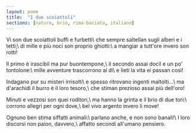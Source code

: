 ```yaml
---
layout: poem
title:  "I due scoiattoli"
sections: [natura, brio, rima-baciata, italiano]
---
```


Vi son due scoiattoli buffi e furbetti\\
che sempre saltellan sugli alberi e i tetti;\\
di mille e più noci son proprio ghiotti:\\
a mangiar a tutt'ore invero son rotti!

Il primo è irascibil ma pur buontempone,\\
il secondo assai docil e un po' tontolone:\\
mille avventure trascorrono al dì\\
e lieti la vita ei passan così!

Indagano pur su misteri irrisolti\\
e spesso ritrovano ingenti maltolti...\\
ma d'arachidi il burro è il loro tesoro,\\
che stiman prezioso assai più dell'oro!

Minuti e vezzosi son quei roditori,\\
ma hanno la grinta e il brio di due tori:\\
corrono allegri per ogni dove,\\
bel vivo argento invero li move!

Ognuno ben stima siffatti animali:\\
parlano anche, e non sono banali!\\
I loro discorsi non paion, davvero,\\
affatto secondi all'umano pensiero.
